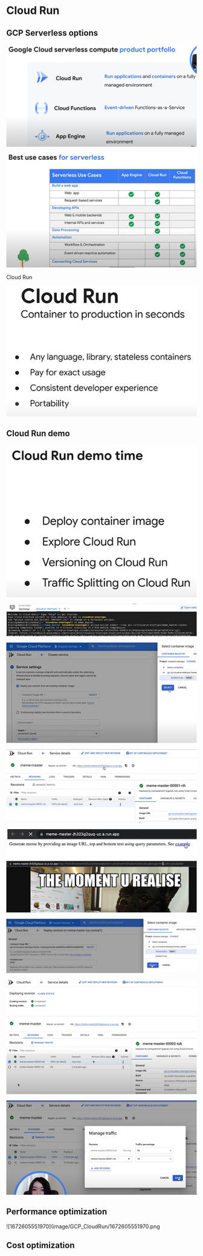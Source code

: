 # Cloud Run

<!-- https://www.youtube.com/watch?v=rVWopvGE74c&list=PLIivdWyY5sqJOQJCXW_aYEqwfyi6bu1gC&index=3 -->

## GCP Serverless options

![1672604853577](image/GCP_CloudRun/1672604853577.png)

![1672604871511](image/GCP_CloudRun/1672604871511.png)

Cloud Run

![1672604900183](image/GCP_CloudRun/1672604900183.png)

## Cloud Run demo

<!-- https://github.com/as-a-service/meme -->

![1672604926034](image/GCP_CloudRun/1672604926034.png)

![1672605197931](image/GCP_CloudRun/1672605197931.png)

![1672605256963](image/GCP_CloudRun/1672605256963.png)

![1672605286690](image/GCP_CloudRun/1672605286690.png)

![1672605308203](image/GCP_CloudRun/1672605308203.png)

![1672605333900](image/GCP_CloudRun/1672605333900.png)

![1672605427714](image/GCP_CloudRun/1672605427714.png)

![1672605449926](image/GCP_CloudRun/1672605449926.png)

![1672605489610](image/GCP_CloudRun/1672605489610.png)

## Performance optimization

![1672605551970](image/GCP_CloudRun/1672605551970.png

## Cost optimization


